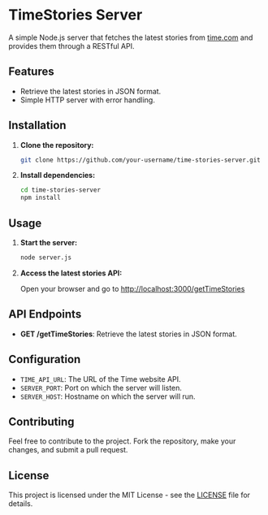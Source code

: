 # TimeStories Server

A simple Node.js server that fetches the latest stories from [time.com](https://time.com) and provides them through a RESTful API.

## Features

- Retrieve the latest stories in JSON format.
- Simple HTTP server with error handling.

## Installation

1. **Clone the repository:**

    ```bash
    git clone https://github.com/your-username/time-stories-server.git
    ```

2. **Install dependencies:**

    ```bash
    cd time-stories-server
    npm install
    ```

## Usage

1. **Start the server:**

    ```bash
    node server.js
    ```

2. **Access the latest stories API:**

    Open your browser and go to [http://localhost:3000/getTimeStories](http://localhost:3000/getTimeStories)

## API Endpoints

- **GET /getTimeStories**: Retrieve the latest stories in JSON format.

## Configuration

- `TIME_API_URL`: The URL of the Time website API.
- `SERVER_PORT`: Port on which the server will listen.
- `SERVER_HOST`: Hostname on which the server will run.

## Contributing

Feel free to contribute to the project. Fork the repository, make your changes, and submit a pull request.

## License

This project is licensed under the MIT License - see the [LICENSE](LICENSE) file for details.
